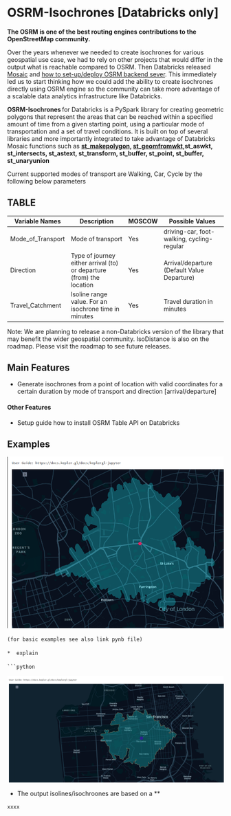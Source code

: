 # OSRM-Isochrones [Databricks only] 

**The OSRM is one of the best routing engines contributions to the OpenStreetMap community.**

Over the years whenever we needed to create isochrones for various geospatial use case, we had to rely on other projects that would differ in the output what is reachable compared to OSRM. Then Databricks released [Mosaic](https://www.databricks.com/blog/2022/05/02/high-scale-geospatial-processing-with-mosaic.html) and 
[how to set-up/deploy OSRM backend sever](https://www.databricks.com/solutions/accelerators/scalable-route-generation). 
This immediately led us to start thinking how we could add the ability to create isochrones directly using OSRM engine so the community can take more advantage of a scalable data analytics infrastructure like Databricks.

**OSRM-Isochrones** for Databricks is a PySpark library for creating geometric polygons that represent the areas that can be reached within a specified amount of time from a given starting point, using a particular mode of transportation and a set of travel conditions. It is built on top of several libraries and more importantly integrated to take advantage of Databricks Mosaic functions such as **[st_makepolygon](https://databrickslabs.github.io/mosaic/api/geometry-constructors.html#st-makepolygon), [st_geomfromwkt](https://databrickslabs.github.io/mosaic/api/geometry-constructors.html#st-geomfromwkt),st_aswkt, st_intersects, st_astext, st_transform, st_buffer, st_point, st_buffer, st_unaryunion**

Current supported modes of transport are Walking, Car, Cycle by the following below parameters

## TABLE  
|Variable Names   |	Description           |	MOSCOW     |	Possible Values            |
|--------------   |-----------------------|------------|-------------------------------|
|Mode_of_Transport|	Mode of transport	|Yes	|driving-car, foot-walking,  cycling-regular|
|Direction|	Type of journey either arrival (to) or departure (from) the location|	Yes	|Arrival/departure (Default Value Departure)|
|Travel_Catchment|	Isoline range value. For an isochrone time in minutes|	Yes|	Travel duration in minutes

Note: We are planning to release a non-Databricks version of the library that may benefit the wider geospatial community. IsoDistance is also on the roadmap. Please visit the roadmap to see future releases.  

## Main Features
   * Generate isochrones from a point of location with valid coordinates for a certain duration by mode of transport and direction [arrival/departure]
 
  #### Other Features
  * Setup guide how to install OSRM Table API on Databricks 
  
  

## Examples

![](docs/pics/Isochrones_London.png)
```
(for basic examples see also link pynb file)

*  explain

```python
```
![](docs/pics/Isochrones_Sanfransisco.png)
* The output isolines/isochroones are based on a **

```python
xxxx
```

